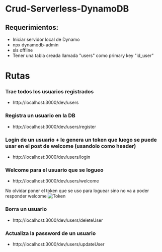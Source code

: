 # Crud-Serverless-DynamoDB

## Requerimientos:

- Iniciar servidor local de Dynamo
- npx dynamodb-admin
- sls offline
- Tener una tabla creada llamada "users" como primary key "id_user"

# Rutas

### Trae todos los usuarios registrados
- http://localhost:3000/dev/users

### Registra un usuario en la DB
- http://localhost:3000/dev/users/register

### Login de un usuario + le genera un token que luego se puede usar en el post de welcome (usandolo como header)
- http://localhost:3000/dev/users/login

### Welcome para el usuario que se logueo
- http://localhost:3000/dev/users/welcome

No olvidar poner el token que se uso para loguear sino no va a poder responder welcome
![Token](https://i.imgur.com/0vZpf9B.png)

### Borra un usuario
- http://localhost:3000/dev/users/deleteUser

### Actualiza la password de un usuario
- http://localhost:3000/dev/users/updateUser
